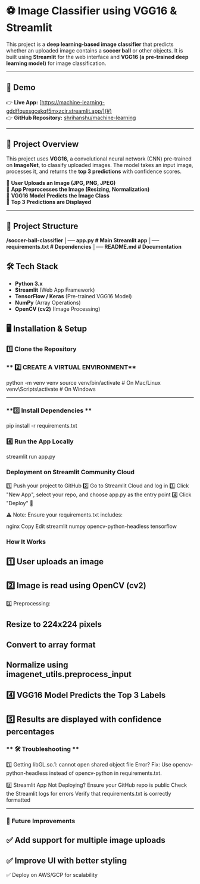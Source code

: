 # ⚽ **Image Classifier using VGG16 & Streamlit**  

This project is a **deep learning-based image classifier** that predicts whether an uploaded image contains a **soccer ball** or other objects. It is built using **Streamlit** for the web interface and **VGG16 (a pre-trained deep learning model)** for image classification.

---

## 🚀 **Demo**
👉 **Live App:** [https://machine-learning-gddffquxsgcekqf5mxzcir.streamlit.app/](#)  
👉 **GitHub Repository:** [shrihanshu/machine-learning](#)  

---

## 📝 **Project Overview**  

This project uses **VGG16**, a convolutional neural network (CNN) pre-trained on **ImageNet**, to classify uploaded images. The model takes an input image, processes it, and returns the **top 3 predictions** with confidence scores.  

🔹 **User Uploads an Image (JPG, PNG, JPEG)**  
🔹 **App Preprocesses the Image (Resizing, Normalization)**  
🔹 **VGG16 Model Predicts the Image Class**  
🔹 **Top 3 Predictions are Displayed**  

---

## 📂 **Project Structure**  
**/soccer-ball-classifier │── app.py # Main Streamlit app │── requirements.txt # Dependencies │── README.md # Documentation**




 



## 🛠️ **Tech Stack**
- **Python 3.x**  
- **Streamlit** (Web App Framework)  
- **TensorFlow / Keras** (Pre-trained VGG16 Model)  
- **NumPy** (Array Operations)  
- **OpenCV (cv2)** (Image Processing)
## 🖥️ **Installation & Setup**  

 ### **1️⃣ Clone the Repository**

 ### ** 2️⃣ CREATE A VIRTUAL ENVIRONMENT**    

python -m venv venv
source venv/bin/activate   # On Mac/Linux
venv\Scripts\activate      # On Windows

---

### **3️⃣ Install Dependencies ** ###
pip install -r requirements.txt

### **4️⃣ Run the App Locally** ###
streamlit run app.py

### **Deployment on Streamlit Community Cloud**
1️⃣ Push your project to GitHub
2️⃣ Go to Streamlit Cloud and log in
3️⃣ Click "New App", select your repo, and choose app.py as the entry point
4️⃣ Click "Deploy" 🚀

⚠️ Note: Ensure your requirements.txt includes:

nginx
Copy
Edit
streamlit
numpy
opencv-python-headless
tensorflow

### **How It Works**
1️⃣ User uploads an image
---
2️⃣ Image is read using OpenCV (cv2)
---
3️⃣ Preprocessing:

Resize to 224x224 pixels
---
Convert to array format
---
Normalize using imagenet_utils.preprocess_input
---
4️⃣ VGG16 Model Predicts the Top 3 Labels
---
5️⃣ Results are displayed with confidence percentages
---

### ** 🛠️ Troubleshooting **
1️⃣ Getting libGL.so.1: cannot open shared object file Error?
Fix: Use opencv-python-headless instead of opencv-python in requirements.txt.

2️⃣ Streamlit App Not Deploying?
Ensure your GitHub repo is public
Check the Streamlit logs for errors
Verify that requirements.txt is correctly formatted

---


### **🔮 Future Improvements** ###
  ✅ Add support for multiple image uploads
---
  ✅ Improve UI with better styling
---
  ✅ Deploy on AWS/GCP for scalability

